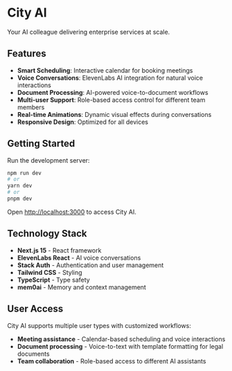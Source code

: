 # City AI

Your AI colleague delivering enterprise services at scale.

## Features

- **Smart Scheduling**: Interactive calendar for booking meetings
- **Voice Conversations**: ElevenLabs AI integration for natural voice interactions
- **Document Processing**: AI-powered voice-to-document workflows
- **Multi-user Support**: Role-based access control for different team members
- **Real-time Animations**: Dynamic visual effects during conversations
- **Responsive Design**: Optimized for all devices

## Getting Started

Run the development server:

```bash
npm run dev
# or
yarn dev
# or
pnpm dev
```

Open [http://localhost:3000](http://localhost:3000) to access City AI.

## Technology Stack

- **Next.js 15** - React framework
- **ElevenLabs React** - AI voice conversations
- **Stack Auth** - Authentication and user management
- **Tailwind CSS** - Styling
- **TypeScript** - Type safety
- **mem0ai** - Memory and context management

## User Access

City AI supports multiple user types with customized workflows:
- **Meeting assistance** - Calendar-based scheduling and voice interactions
- **Document processing** - Voice-to-text with template formatting for legal documents
- **Team collaboration** - Role-based access to different AI assistants
